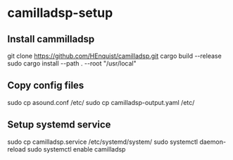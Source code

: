 # camilladsp-setup

## Install cammilladsp
git clone https://github.com/HEnquist/camilladsp.git
cargo build --release
sudo cargo install --path . --root "/usr/local"

## Copy config files
sudo cp asound.conf /etc/
sudo cp camilladsp-output.yaml /etc/

## Setup systemd service
sudo cp camilladsp.service /etc/systemd/system/
sudo systemctl daemon-reload
sudo systemctl enable camilladsp
